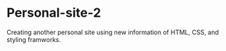 # Personal-site-2
Creating another personal site using new information of HTML, CSS, and styling framworks.
